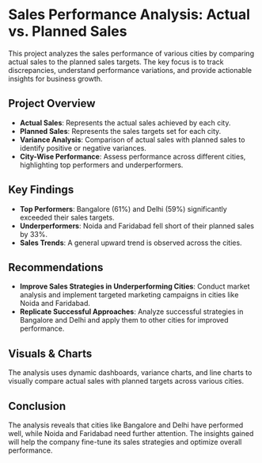 

Sales Performance Analysis: Actual vs. Planned Sales
====================================================

This project analyzes the sales performance of various cities by comparing actual sales to the planned sales targets. The key focus is to track discrepancies, understand performance variations, and provide actionable insights for business growth.

Project Overview
----------------

*   **Actual Sales**: Represents the actual sales achieved by each city.
*   **Planned Sales**: Represents the sales targets set for each city.
*   **Variance Analysis**: Comparison of actual sales with planned sales to identify positive or negative variances.
*   **City-Wise Performance**: Assess performance across different cities, highlighting top performers and underperformers.

Key Findings
------------

*   **Top Performers**: Bangalore (61%) and Delhi (59%) significantly exceeded their sales targets.
*   **Underperformers**: Noida and Faridabad fell short of their planned sales by 33%.
*   **Sales Trends**: A general upward trend is observed across the cities.

Recommendations
---------------

*   **Improve Sales Strategies in Underperforming Cities**: Conduct market analysis and implement targeted marketing campaigns in cities like Noida and Faridabad.
*   **Replicate Successful Approaches**: Analyze successful strategies in Bangalore and Delhi and apply them to other cities for improved performance.

Visuals & Charts
----------------

The analysis uses dynamic dashboards, variance charts, and line charts to visually compare actual sales with planned targets across various cities.


Conclusion
----------

The analysis reveals that cities like Bangalore and Delhi have performed well, while Noida and Faridabad need further attention. The insights gained will help the company fine-tune its sales strategies and optimize overall performance.

